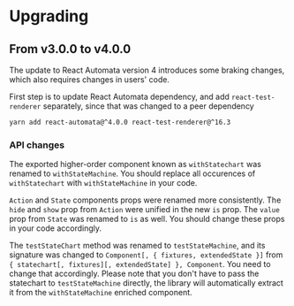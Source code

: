 # Upgrading

## From v3.0.0 to v4.0.0

The update to React Automata version 4 introduces some braking changes, which also requires changes in users' code.

First step is to update React Automata dependency, and add `react-test-renderer` separately, since that was changed to a peer dependency
```sh
yarn add react-automata@^4.0.0 react-test-renderer@^16.3
```

### API changes

The exported higher-order component known as `withStatechart` was renamed to `withStateMachine`. You should replace all occurences of `withStatechart` with `withStateMachine` in your code.

`Action` and `State` components props were renamed more consistently. The `hide` and `show` prop from `Action` were unified in the new `is` prop. The `value` prop from `State` was renamed to `is` as well. You should change these props in your code accordingly.

The `testStateChart` method  was renamed to `testStateMachine`, and its signature was changed to `Component[, { fixtures, extendedState }]` from `{ statechart[, fixtures][, extendedState] }, Component`. You need to change that accordingly. Please note that you don't have to pass the statechart to `testStateMachine` directly, the library will automatically extract it from the `withStateMachine` enriched component.
